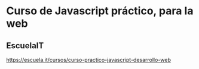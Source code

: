 # Curso de Javascript práctico, para la web
## EscuelaIT

https://escuela.it/cursos/curso-practico-javascript-desarrollo-web